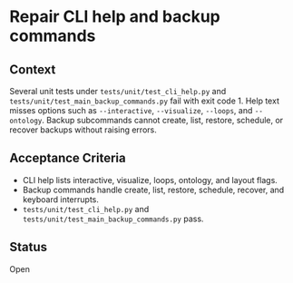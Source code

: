 # Repair CLI help and backup commands

## Context
Several unit tests under `tests/unit/test_cli_help.py` and `tests/unit/test_main_backup_commands.py`
fail with exit code 1. Help text misses options such as `--interactive`, `--visualize`, `--loops`,
and `--ontology`. Backup subcommands cannot create, list, restore, schedule, or recover backups
without raising errors.

## Acceptance Criteria
- CLI help lists interactive, visualize, loops, ontology, and layout flags.
- Backup commands handle create, list, restore, schedule, recover, and keyboard interrupts.
- `tests/unit/test_cli_help.py` and `tests/unit/test_main_backup_commands.py` pass.

## Status
Open
